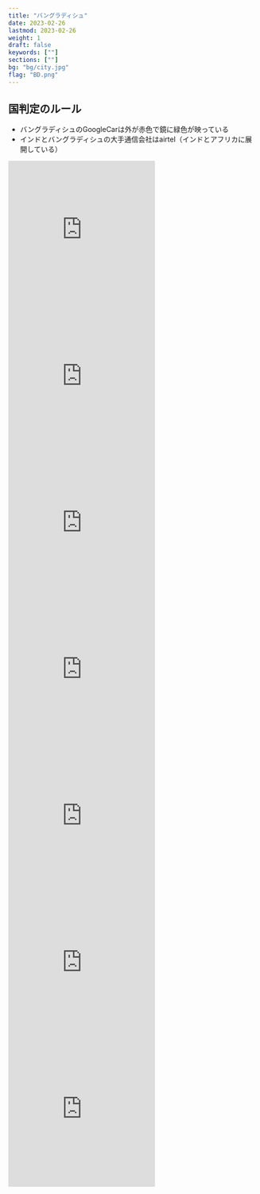 ```yaml
---
title: "バングラディシュ"
date: 2023-02-26
lastmod: 2023-02-26
weight: 1
draft: false
keywords: [""]
sections: [""]
bg: "bg/city.jpg"
flag: "BD.png"
---
```


<div class="main-desciption">
    <h2 class="section-title">国判定のルール</h2>
    <ul class="rule-list">
        <li>バングラディシュのGoogleCarは<span class="quiz">外が赤色で鏡に緑色が映っている</span></li>
        <li>インドとバングラディシュの大手通信会社は<span class="quiz">airtel（インドとアフリカに展開している）</span></li>
    </ul>
</div>

<div class="googlemap-if">
<iframe src="https://www.google.com/maps/embed?pb=!4v1679241217157!6m8!1m7!1sl3OsNKZrdERhKWo0dDIGGA!2m2!1d22.71288525097118!2d90.35422200087513!3f280.85811143171856!4f-39.81621495433588!5f1.5966149083906154" width="295" height="295" style="border:0;" allowfullscreen="" loading="lazy" referrerpolicy="no-referrer-when-downgrade"></iframe>
<iframe src="https://www.google.com/maps/embed?pb=!4v1679241582191!6m8!1m7!1s6iXV90VDdr7OJA-SkG_2Vw!2m2!1d22.71565999752092!2d90.34815033393228!3f122.80913832733765!4f-5.318716883276579!5f2.895806465883662" width="295" height="295" style="border:0;" allowfullscreen="" loading="lazy" referrerpolicy="no-referrer-when-downgrade"></iframe>
<iframe src="https://www.google.com/maps/embed?pb=!4v1679241627095!6m8!1m7!1saDcTlcKuOv21ubkmL0NnMg!2m2!1d22.71492992896028!2d90.34891965075741!3f17.19168378845718!4f1.238304763492053!5f3.325193203789971" width="295" height="295" style="border:0;" allowfullscreen="" loading="lazy" referrerpolicy="no-referrer-when-downgrade"></iframe>
<iframe src="https://www.google.com/maps/embed?pb=!4v1679316122843!6m8!1m7!1s7NODelcZmQOliue6MbeJQw!2m2!1d25.74960717028631!2d89.2547321689566!3f90.48386412384289!4f7.888966373625806!5f3.3087074411670025" width="295" height="295" style="border:0;" allowfullscreen="" loading="lazy" referrerpolicy="no-referrer-when-downgrade"></iframe>
<iframe src="https://www.google.com/maps/embed?pb=!4v1679316274774!6m8!1m7!1snXq-aZcyDNiSdZAoE-2g4A!2m2!1d23.12548575426592!2d89.29000094720749!3f122.38495290446998!4f-7.833571782505302!5f3.325193203789971" width="295" height="295" style="border:0;" allowfullscreen="" loading="lazy" referrerpolicy="no-referrer-when-downgrade"></iframe>
<iframe src="https://www.google.com/maps/embed?pb=!4v1679316439962!6m8!1m7!1sdmYvG2XkifNSiDi7PAQ0Mw!2m2!1d23.38225915977607!2d90.21923277387768!3f1.1454390496104359!4f-7.479103567159129!5f0.7588358809536506" width="295" height="295" style="border:0;" allowfullscreen="" loading="lazy" referrerpolicy="no-referrer-when-downgrade"></iframe>
<iframe src="https://www.google.com/maps/embed?pb=!4v1679328504033!6m8!1m7!1s_4Y3m4MCnU6KY_OMabiO_A!2m2!1d23.81222953660417!2d90.42360787687048!3f191.7334373512334!4f5.35054719526714!5f3.325193203789971" width="295" height="295" style="border:0;" allowfullscreen="" loading="lazy" referrerpolicy="no-referrer-when-downgrade"></iframe>
</div>